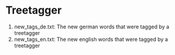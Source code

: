 # Treetagger


1.  new_tags_de.txt:		The new german words that were tagged by a treetagger
2.  new_tags_en.txt:		The new english words that were tagged by a treetagger